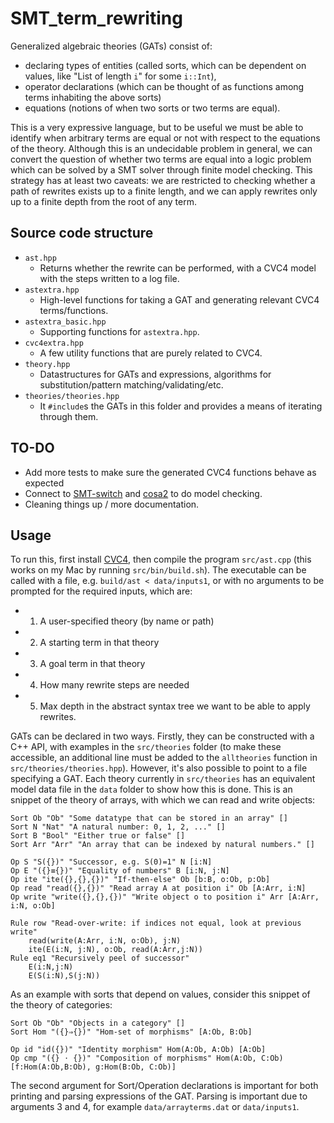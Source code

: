# SMT_term_rewriting

Generalized algebraic theories (GATs) consist of:
- declaring types of entities (called sorts, which can be dependent on values, like "List of length `i`" for some `i::Int`),
- operator declarations (which can be thought of as functions among terms inhabiting the above sorts)
- equations (notions of when two sorts or two terms are equal).

This is a very expressive language, but to be useful we must be able to identify when arbitrary terms are equal or not with respect to the equations of the theory. Although this is an undecidable problem in general, we can convert the question of whether two terms are equal into a logic problem which can be solved by a SMT solver through finite model checking. This strategy has at least two caveats: we are restricted to checking whether a path of rewrites exists up to a finite length, and we can apply rewrites only up to a finite depth from the root of any term.

## Source code structure
- `ast.hpp`
    - Returns whether the rewrite can be performed, with a CVC4 model with the steps written to a log file.
- `astextra.hpp`
    - High-level functions for taking a GAT and generating relevant CVC4 terms/functions.
- `astextra_basic.hpp`
    - Supporting functions for `astextra.hpp`.
- `cvc4extra.hpp`
    - A few utility functions that are purely related to CVC4.
- `theory.hpp`
    - Datastructures for GATs and expressions, algorithms for substitution/pattern matching/validating/etc.
- `theories/theories.hpp`
    - It `#include`s the GATs in this folder and provides a means of iterating through them.

## TO-DO
 - Add more tests to make sure the generated CVC4 functions behave as expected
 - Connect to [SMT-switch](https://github.com/makaimann/smt-switch) and [cosa2](https://github.com/upscale-project/cosa2) to do model checking.
 - Cleaning things up / more documentation.

## Usage

To run this, first install [CVC4](https://github.com/CVC4/CVC4), then compile the program `src/ast.cpp` (this works on my Mac by running `src/bin/build.sh`). The executable can be called with a file, e.g. `build/ast < data/inputs1`, or with no arguments to be prompted for the required inputs, which are:
- 1. A user-specified theory (by name or path)
- 2. A starting term in that theory
- 3. A goal term in that theory
- 4. How many rewrite steps are needed
- 5. Max depth in the abstract syntax tree we want to be able to apply rewrites.

GATs can be declared in two ways. Firstly, they can be constructed with a C++ API, with examples in the `src/theories` folder (to make these accessible, an additional line must be added to the `alltheories` function in `src/theories/theories.hpp`). However, it's also possible to point to a file specifying a GAT. Each theory currently in `src/theories` has an equivalent model data file in the `data` folder to show how this is done. This is an snippet of the theory of arrays, with which we can read and write objects:
```
Sort Ob "Ob" "Some datatype that can be stored in an array" []
Sort N "Nat" "A natural number: 0, 1, 2, ..." []
Sort B "Bool" "Either true or false" []
Sort Arr "Arr" "An array that can be indexed by natural numbers." []

Op S "S({})" "Successor, e.g. S(0)=1" N [i:N]
Op E "({}≡{})" "Equality of numbers" B [i:N, j:N]
Op ite "ite({},{},{})" "If-then-else" Ob [b:B, o:Ob, p:Ob]
Op read "read({},{})" "Read array A at position i" Ob [A:Arr, i:N]
Op write "write({},{},{})" "Write object o to position i" Arr [A:Arr, i:N, o:Ob]

Rule row "Read-over-write: if indices not equal, look at previous write"
    read(write(A:Arr, i:N, o:Ob), j:N)
    ite(E(i:N, j:N), o:Ob, read(A:Arr,j:N))
Rule eq1 "Recursively peel of successor"
    E(i:N,j:N)
    E(S(i:N),S(j:N))
```

As an example with sorts that depend on values, consider this snippet of the theory of categories:
```
Sort Ob "Ob" "Objects in a category" []
Sort Hom "({}⇒{})" "Hom-set of morphisms" [A:Ob, B:Ob]

Op id "id({})" "Identity morphism" Hom(A:Ob, A:Ob) [A:Ob]
Op cmp "({} ⋅ {})" "Composition of morphisms" Hom(A:Ob, C:Ob) [f:Hom(A:Ob,B:Ob), g:Hom(B:Ob, C:Ob)]
```

The second argument for Sort/Operation declarations is important for both printing and parsing expressions of the GAT. Parsing is important due to arguments 3 and 4, for example `data/arrayterms.dat` or `data/inputs1`.
